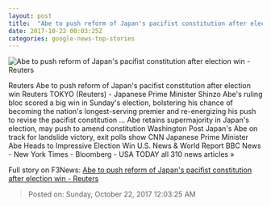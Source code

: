 ```yaml
---
layout: post
title:  "Abe to push reform of Japan's pacifist constitution after election win - Reuters"
date: 2017-10-22 00:03:25Z
categories: google-news-top-stories
---
```


![Abe to push reform of Japan's pacifist constitution after election win - Reuters](https://s3.reutersmedia.net/resources/r/?m=02&d=20171022&t=2&i=1206518274&w=&fh=545px&fw=&ll=&pl=&sq=&r=LYNXMPED9L0G5)

Reuters Abe to push reform of Japan's pacifist constitution after election win Reuters TOKYO (Reuters) - Japanese Prime Minister Shinzo Abe's ruling bloc scored a big win in Sunday's election, bolstering his chance of becoming the nation's longest-serving premier and re-energizing his push to revise the pacifist constitution ... Abe retains supermajority in Japan's election, may push to amend constitution Washington Post Japan's Abe on track for landslide victory, exit polls show CNN Japanese Prime Minister Abe Heads to Impressive Election Win U.S. News & World Report BBC News - New York Times - Bloomberg - USA TODAY all 310 news articles »


Full story on F3News: [Abe to push reform of Japan's pacifist constitution after election win - Reuters](http://www.f3nws.com/n/ZvB3hB)

> Posted on: Sunday, October 22, 2017 12:03:25 AM
